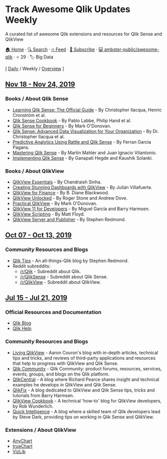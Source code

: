 # Track Awesome Qlik Updates Weekly

A curated list of awesome Qlik extensions and resources for Qlik Sense and QlikView

[🏠 Home](/README.md) · [🔍 Search](https://test.trackawesomelist.com/search/) · [🔥 Feed](https://test.trackawesomelist.com/ambster-public/awesome-qlik/week/rss.xml) · [📮 Subscribe](https://trackawesomelist.us17.list-manage.com/subscribe?u=d2f0117aa829c83a63ec63c2f&id=36a103854c) · [😺 ambster-public/awesome-qlik](https://github.com/ambster-public/awesome-qlik) · ⭐ 29 · 🏷️ Big Data

[ [Daily](/content/ambster-public/awesome-qlik/README.md) / Weekly / [Overview](/content/ambster-public/awesome-qlik/readme/README.md) ]

## [Nov 18 - Nov 24, 2019](/content/2019/46/README.md)

### Books / About Qlik Sense

*   [Learning Qlik Sense: The Official Guide](https://books.google.com/books/about/Learning_Qlik_Sense_The_Official_Guide.html?id=4zvlCwAAQBAJ\&redir_esc=y) - By Christopher Ilacqua, Henric Cronström et al.
*   [Qlik Sense Cookbook](https://books.google.com/books/about/Qlik_Sense_Cookbook.html?id=07xouwEACAAJ\&redir_esc=y) - By Pablo Labbe, Philip Hand et al.
*   [Qlik Sense for Beginners](https://books.google.com/books/about/Qlik_Sense_for_Beginners.html?id=Dy3nBAAAQBAJ\&redir_esc=y) - By Mark O'Donovan.
*   [Qlik Sense: Advanced Data Visualization for Your Organization](https://books.google.ru/books?id=kPNFDwAAQBAJ\&redir_esc=y) - By Dr. Christopher Ilacqua et al.
*   [Predictive Analytics Using Rattle and Qlik Sense](https://www.amazon.com/Predictive-Analytics-using-Rattle-Sense/dp/1784395803) - By Ferran Garcia Pagans.
*   [Mastering Qlik Sense](https://www.amazon.com/Mastering-Qlik-Sense-self-service-Intelligence/dp/1783554029) - By Martin Mahler and Juan Ignacio Vitantonio.
*   [Implementing Qlik Sense](https://books.google.com/books/about/Implementing_Qlik_Sense.html?id=6nZaswEACAAJ\&redir_esc=y) - By Ganapati Hegde and Kaushik Solanki.

### Books / About QlikView

*   [QlikView Essentials](https://books.google.com/books/about/QlikView_Essentials.html?id=5wMcDAAAQBAJ\&redir_esc=y) - By Chandraish Sinha.
*   [Creating Stunning Dashboards with QlikView](https://www.amazon.com/Creating-Stunning-Dashboards-QlikView-Villafuerte/dp/1782175733) - By Julián Villafuerte.
*   [QlikView for Finance](https://books.google.com/books/about/QlikView_for_Finance.html?id=pNZOCwAAQBAJ\&redir_esc=y) - By B. Diane Blackwood.
*   [QlikView Unlocked](https://books.google.com/books/about/QlikView_Unlocked.html?id=vvaoCwAAQBAJ\&redir_esc=y) - By Roger Stone and Andrew Dove.
*   [Practical QlikView](https://www.amazon.com/Practical-QlikView-Mark-ODonovan-ebook/dp/B007QMMDL4) - By Mark O'Donovan.
*   [QlikView 11 for Developers](https://www.amazon.com/QlikView-Developers-Effective-techniques-Intelligence/dp/1849686068) - By Miguel García and Barry Harmsen.
*   [QlikView Scripting](https://books.google.com/books/about/QlikView_Scripting.html?id=wng3ngEACAAJ\&redir_esc=y) - By Matt Floyd.
*   [QlikView Server and Publisher](https://books.google.com/books/about/QlikView_Server_and_Publisher.html?id=gDOhAgAAQBAJ\&redir_esc=y) - By Stephen Redmond.

## [Oct 07 - Oct 13, 2019](/content/2019/40/README.md)

### Community Resources and Blogs

*   [Qlik Tips](https://www.qliktips.com) - An all-things-Qlik blog by Stephen Redmond.
*   Reddit subreddits:
    *   [/r/Qlik](https://www.reddit.com/r/qlik/) - Subreddit about Qlik.
    *   [/r/QlikSense](https://www.reddit.com/r/qliksense/) - Subreddit about Qlik Sense.
    *   [/r/QlikView](https://www.reddit.com/r/qlikview/) - Subreddit about QlikView.

## [Jul 15 - Jul 21, 2019](/content/2019/28/README.md)

### Official Resources and Documentation

*   [Qlik Blog](https://blog.qlik.com)
*   [Qlik Help](https://help.qlik.com)

### Community Resources and Blogs

*   [Living QlikView](http://livingqlikview.com/) - Aaron Couron's blog with in-depth articles, technical tips and tricks, and reviews of third-party applications and resources that help to progress with QlikView and Qlik Sense.
*   [Qlik Community](https://community.qlik.com) - Qlik Community: product forums, resources, services, events, groups, and blogs on the Qlik platform.
*   [QlikCentral](https://qlikcentral.com/) - A blog where Richard Pearce shares insight and technical examples he develops in QlikView and Qlik Sense.
*   [QlikFix](http://www.qlikfix.com) - A blog dedicated to QlikView and Qlik Sense tips, tricks and tutorials from Barry Harmsen.
*   [QlikView Cookbook](https://qlikviewcookbook.com/) - A technical 'how-to' blog for QlikView developers, by Rob Wunderlich.
*   [Quick Intelligence](https://www.quickintelligence.co.uk/blog/) - A blog where a skilled team of Qlik developers lead by Steve Dark, providing tips on working in Qlik Sense and QlikView.

### Extensions / About QlikView

*   [AnyChart](https://qlik.anychart.com)
*   [trueChart](https://www.truechart.com)
*   [VizLib](https://www.vizlib.com)